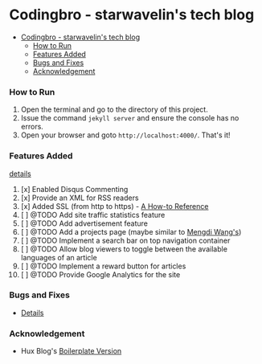 # Codingbro - starwavelin's tech blog

- [Codingbro - starwavelin's tech blog](#codingbro---starwavelins-tech-blog)
  - [How to Run](#how-to-run)
  - [Features Added](#features-added)
  - [Bugs and Fixes](#bugs-and-fixes)
  - [Acknowledgement](#acknowledgement)

### How to Run

1. Open the terminal and go to the directory of this project.
2. Issue the command `jekyll server` and ensure the console has no errors.
3. Open your browser and goto `http://localhost:4000/`. That's it!

### Features Added

[details](http://starwavelin.io/2019/05/24/feature-adding-on-my-blog/)

1. [x] Enabled Disqus Commenting
2. [x] Provide an XML for RSS readers
3. [x] Added SSL (from http to https) - [A How-to Reference](https://drive.google.com/file/d/1ZWd_OfPGyd6clu70eX5mR_PJZt-_NSEj/view)
4. [ ] @TODO Add site traffic statistics feature
5. [ ] @TODO Add advertisement feature
6. [ ] @TODO Add a projects page (maybe similar to [Mengdi Wang's](https://www.iammengdiwang.com/project.html))
7. [ ] @TODO Implement a search bar on top navigation container
8. [ ] @TODO Allow blog viewers to toggle between the available languages of an article
9. [ ] @TODO Implement a reward button for articles
10. [ ] @TODO Provide Google Analytics for the site

### Bugs and Fixes

- [Details](https://starwavelin.io/2018/05/24/bug-fixes-on-my-blog/)

### Acknowledgement

- Hux Blog's [Boilerplate Version](https://github.com/Huxpro/huxblog-boilerplate)
